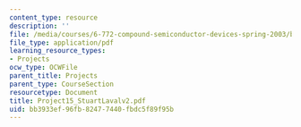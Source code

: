 ```yaml
---
content_type: resource
description: ''
file: /media/courses/6-772-compound-semiconductor-devices-spring-2003/bb3933ef96fb82477440fbdc5f89f95b_Project15_StuartLavalv2.pdf
file_type: application/pdf
learning_resource_types:
- Projects
ocw_type: OCWFile
parent_title: Projects
parent_type: CourseSection
resourcetype: Document
title: Project15_StuartLavalv2.pdf
uid: bb3933ef-96fb-8247-7440-fbdc5f89f95b
---
```


